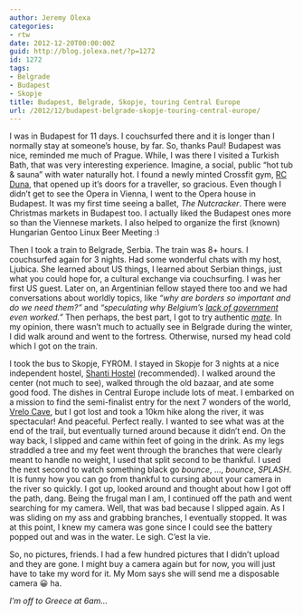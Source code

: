 ```yaml
---
author: Jeremy Olexa
categories:
- rtw
date: 2012-12-20T00:00:00Z
guid: http://blog.jolexa.net/?p=1272
id: 1272
tags:
- Belgrade
- Budapest
- Skopje
title: Budapest, Belgrade, Skopje, touring Central Europe
url: /2012/12/budapest-belgrade-skopje-touring-central-europe/
---
```


I was in Budapest for 11 days. I couchsurfed there and it is longer than I normally stay at someone&#8217;s house, by far. So, thanks Paul! Budapest was nice, reminded me much of Prague. While, I was there I visited a Turkish Bath, that was very interesting experience. Imagine, a social, public &#8220;hot tub & sauna&#8221; with water naturally hot. I found a newly minted Crossfit gym, [RC Duna][1], that opened up it&#8217;s doors for a traveller, so gracious. Even though I didn&#8217;t get to see the Opera in Vienna, I went to the Opera house in Budapest. It was my first time seeing a ballet, *The Nutcracker*. There were Christmas markets in Budapest too. I actually liked the Budapest ones more so than the Viennese markets. I also helped to organize the first (known) Hungarian Gentoo Linux Beer Meeting <img src="http://blog.jolexa.net/wp-includes/images/smilies/simple-smile.png" alt=":)" class="wp-smiley" style="height: 1em; max-height: 1em;" />

Then I took a train to Belgrade, Serbia. The train was 8+ hours. I couchsurfed again for 3 nights. Had some wonderful chats with my host, Ljubica. She learned about US things, I learned about Serbian things, just what you could hope for, a cultural exchange via couchsurfing. I was her first US guest. Later on, an Argentinian fellow stayed there too and we had conversations about worldly topics, like *&#8220;why are borders so important and do we need them?&#8221;* and *&#8220;speculating why Belgium&#8217;s [lack of government][2] even worked.&#8221;* Then perhaps, the best part, I got to try authentic [*mate*][3]. In my opinion, there wasn&#8217;t much to actually see in Belgrade during the winter, I did walk around and went to the fortress. Otherwise, nursed my head cold which I got on the train.

I took the bus to Skopje, FYROM. I stayed in Skopje for 3 nights at a nice independent hostel, [Shanti Hostel][4] (recommended). I walked around the center (not much to see), walked through the old bazaar, and ate some good food. The dishes in Central Europe include lots of meat. I embarked on a mission to find the semi-finalist entry for the next 7 wonders of the world, [Vrelo Cave][5], but I got lost and took a 10km hike along the river, it was spectacular! And peaceful. Perfect really. I wanted to see what was at the end of the trail, but eventually turned around because it didn&#8217;t end. On the way back, I slipped and came within feet of going in the drink. As my legs straddled a tree and my feet went through the branches that were clearly meant to handle no weight, I used that split second to be thankful. I used the next second to watch something black go *bounce*, &#8230;, *bounce*, *SPLASH*. It is funny how you can go from thankful to cursing about your camera in the river so quickly. I got up, looked around and thought about how I got off the path, dang. Being the frugal man I am, I continued off the path and went searching for my camera. Well, that was bad because I slipped again. As I was sliding on my ass and grabbing branches, I eventually stopped. It was at this point, I knew my camera was gone since I could see the battery popped out and was in the water. Le sigh. C&#8217;est la vie.

So, no pictures, friends. I had a few hundred pictures that I didn&#8217;t upload and they are gone. I might buy a camera again but for now, you will just have to take my word for it. My Mom says she will send me a disposable camera 😀 ha.

*I&#8217;m off to Greece at 6am&#8230;*

 [1]: http://www.facebook.com/RcDunaBootcamp
 [2]: http://en.wikipedia.org/wiki/2010%E2%80%932011_Belgian_government_formation
 [3]: http://en.wikipedia.org/wiki/Mate_(beverage)
 [4]: http://www.shantihostel.com/
 [5]: http://nature.new7wonders.com/archives/reservelist/vrelo-cave